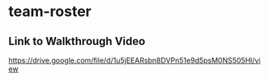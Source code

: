 # team-roster

## Link to Walkthrough Video
https://drive.google.com/file/d/1u5jEEARsbn8DVPn51e9d5psM0NS505Hl/view
